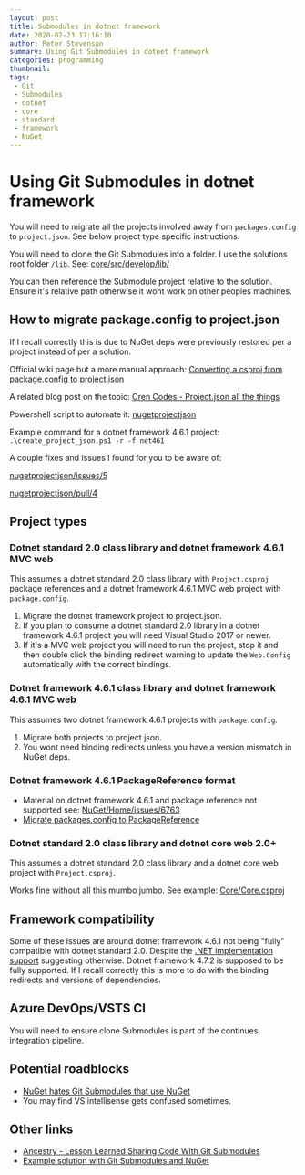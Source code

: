 ```yaml
---
layout: post
title: Submodules in dotnet framework
date: 2020-02-23 17:16:10
author: Peter Stevenson
summary: Using Git Submodules in dotnet framework
categories: programming
thumbnail:
tags:
 - Git
 - Submodules
 - dotnet
 - core
 - standard
 - framework
 - NuGet
---
```


# Using Git Submodules in dotnet framework

You will need to migrate all the projects involved away from `packages.config` to `project.json`. See below project type specific instructions.

You will need to clone the Git Submodules into a folder. I use the solutions root folder `/lib`. See: [core/src/develop/lib/](https://bitbucket.org/2E0PGS/core/src/develop/lib)

You can then reference the Submodule project relative to the solution. Ensure it's relative path otherwise it wont work on other peoples machines.

## How to migrate package.config to project.json

If I recall correctly this is due to NuGet deps were previously restored per a project instead of per a solution.

Official wiki page but a more manual approach: [Converting a csproj from package.config to project.json](https://github.com/NuGet/Home/wiki/Converting-a-csproj-from-package.config-to-project.json)

A related blog post on the topic: [Oren Codes - Project.json all the things](https://oren.codes/2016/02/08/project-json-all-the-things/)

Powershell script to automate it: [nugetprojectjson](https://github.com/wgtmpeters/nugetprojectjson)

Example command for a dotnet framework 4.6.1 project: `.\create_project_json.ps1 -r -f net461`

A couple fixes and issues I found for you to be aware of:

[nugetprojectjson/issues/5](https://github.com/wgtmpeters/nugetprojectjson/issues/5)

[nugetprojectjson/pull/4](https://github.com/wgtmpeters/nugetprojectjson/pull/4)

## Project types

### Dotnet standard 2.0 class library and dotnet framework 4.6.1 MVC web

This assumes a dotnet standard 2.0 class library with `Project.csproj` package references and a dotnet framework 4.6.1 MVC web project with `package.config`.

1. Migrate the dotnet framework project to project.json.
2. If you plan to consume a dotnet standard 2.0 library in a dotnet framework 4.6.1 project you will need Visual Studio 2017 or newer.
3. If it's a MVC web project you will need to run the project, stop it and then double click the binding redirect warning to update the `Web.Config` automatically with the correct bindings.

### Dotnet framework 4.6.1 class library and dotnet framework 4.6.1 MVC web

This assumes two dotnet framework 4.6.1 projects with `package.config`.

1. Migrate both projects to project.json.
2. You wont need binding redirects unless you have a version mismatch in NuGet deps.

### Dotnet framework 4.6.1 PackageReference format

* Material on dotnet framework 4.6.1 and package reference not supported see: [NuGet/Home/issues/6763](https://github.com/NuGet/Home/issues/6763)
* [Migrate packages.config to PackageReference](https://docs.microsoft.com/en-us/nuget/consume-packages/migrate-packages-config-to-package-reference#limitations)

### Dotnet standard 2.0 class library and dotnet core web 2.0+

This assumes a dotnet standard 2.0 class library and a dotnet core web project with `Project.csproj`.

Works fine without all this mumbo jumbo. See example: [Core/Core.csproj](https://bitbucket.org/2E0PGS/core/src/develop/Core/Core.csproj)

## Framework compatibility

Some of these issues are around dotnet framework 4.6.1 not being "fully" compatible with dotnet standard 2.0. Despite the [.NET implementation support](https://docs.microsoft.com/en-us/dotnet/standard/net-standard#net-implementation-support) suggesting otherwise. Dotnet framework 4.7.2 is supposed to be fully supported. If I recall correctly this is more to do with the binding redirects and versions of dependencies.

## Azure DevOps/VSTS CI

You will need to ensure clone Submodules is part of the continues integration pipeline.

## Potential roadblocks

* [NuGet hates Git Submodules that use NuGet](https://github.com/NuGet/Home/issues/4124#issuecomment-269487836)
* You may find VS intellisense gets confused sometimes.

## Other links

* [Ancestry - Lesson Learned Sharing Code With Git Submodules](https://blogs.ancestry.com/ancestry/2015/02/26/lesson-learned-sharing-code-with-git-submodule/)
* [Example solution with Git Submodules and NuGet](https://github.com/saturn72/SolutionWithGitSubmodulesAndNuget)
